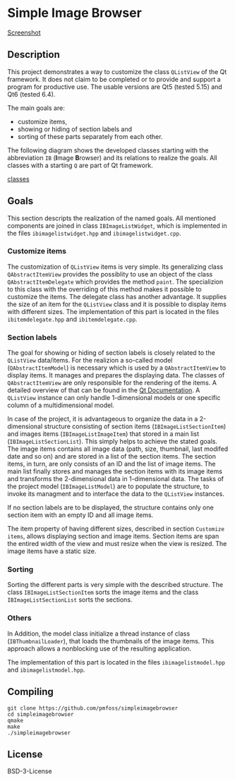 # Simple Image Browser

[Screenshot](./screenshot.png "Screenshot")

## Description

This project demonstrates a way to customize the class `QListView` of the Qt framework. It does not claim to be completed or 
to provide and support a program for productive use. The usable versions are Qt5 (tested 5.15) and Qt6 (tested 6.4).

The main goals are:

* customize items,
* showing or hiding of section labels and
* sorting of these parts separately from each other.

The following diagram shows the developed classes starting with the abbreviation `IB` (**I**mage **B**rowser) and its relations to realize the goals. All classes with a starting `Q` are part of Qt framework.

[classes](./classes.svg)

## Goals

This section descripts the realization of the named goals. All mentioned components are joined in class `IBImageListWidget`, which is implemented in the files `ibimagelistwidget.hpp` and `ibimagelistwidget.cpp`.

### Customize items

The customization of `QListView` items is very simple. Its generalizing class `QAbstractItemView` provides the possiblity to use an object of the class `QAbstractItemDelegate` which provides the method `paint`. The specializion to this class with the overriding of this method makes it possible to customize the items. The delegate class has another advantage. It supplies the size of an item for the `QListView` class and it is possible to display items with different sizes. The implementation of this part is located in the files `ibitemdelegate.hpp` and `ibitemdelegate.cpp`.

### Section labels

The goal for showing or hiding of section labels is closely related to the `QListView` data/items. For the realizion a so-called model (`QAbstractItemModel`) is necessary which is used by a `QAbstractItemView` to display items. It manages and prepares the displaying data. The classes of `QAbstractItemView` are only responsible for the rendering of the items. A detailed overview of that can be found in the [Qt Documentation](https://doc.qt.io/qt-6/model-view-programming.html). A `QListView` instance can only handle 1-dimensional models or one specific column of a multidimensional model.

In case of the project, it is advantageous to organize the data in a 2-dimensional structure consisting of section items (`IBImageListSectionItem`) and images items (`IBImageListImageItem`) that stored in a main list (`IBImageListSectionList`). This simply helps to achieve the stated goals. The image items contains all image data (path, size, thumbnail, last modifed date and so on) and are stored in a list of the section items. The section items, in turn,  are only consists of an ID and the list of image items. The main list finally stores and manages the section items with its image items and transforms the 2-dimensional data in 1-dimensional data. The tasks of the project model (`IBImageListModel`) are to populate the structure, to invoke its managment and to interface the data to the `QListView` instances.

If no section labels are to be displayed, the structure contains only one section item with an empty ID and all image items.

The item property of having different sizes, described in section `Customize items`, allows displaying section and image items. Section items are span the entired width of the view and must resize when the view is resized. The image items have a static size. 

### Sorting

Sorting the different parts is very simple with the described structure. The class `IBImageListSectionItem` sorts the image items and the class `IBImageListSectionList` sorts the sections.

### Others

In Addition, the model class initialize a thread instance of class (`IBThumbnailLoader`), that loads the thumbnails of the image items. This approach allows a nonblocking use of the resulting application.  

The implementation of this part is located in the files `ibimagelistmodel.hpp` and `ibimagelistmodel.hpp`.

## Compiling

```
git clone https://github.com/pmfoss/simpleimagebrowser
cd simpleimagebrowser 
qmake
make
./simpleimagebrowser
```

## License

BSD-3-License

